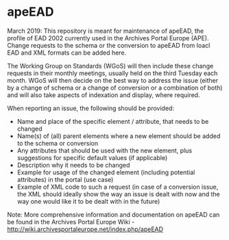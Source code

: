 # apeEAD
March 2019: 
This repository is meant for maintenance of apeEAD, the profile of EAD 2002 currently used in the Archives Portal Europe (APE). 
Change requests to the schema or the conversion to apeEAD from loacl EAD and XML formats can be added here. 

The Working Group on Standards (WGoS) will then include these change requests in their monthly meetings, usually held on the third
Tuesday each month. WGoS will then decide on the best way to address the issue (either by a change of schema or a change of conversion
or a combination of both) and will also take aspects of indexation and display, where required.

When reporting an issue, the following should be provided:
* Name and place of the specific element / attribute, that needs to be changed
* Name(s) of (all) parent elements where a new element should be added to the schema or conversion
* Any attributes that should be used with the new element, plus suggestions for specific default values (if applicable) 
* Description why it needs to be changed
* Example for usage of the changed element (including potential attributes) in the portal (use case)
* Example of XML code to such a request (in case of a conversion issue, the XML should ideally show the way an issue is dealt with now 
  and the way one would like it to be dealt with in the future)


Note:
More comprehensive information and documentation on apeEAD can be found in the Archives Portal Europe Wiki - http://wiki.archivesportaleurope.net/index.php/apeEAD
